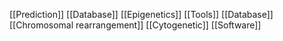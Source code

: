 [[Prediction]]
[[Database]]
[[Epigenetics]]
[[Tools]]
[[Database]]
[[Chromosomal rearrangement]]
[[Cytogenetic]]
[[Software]]
